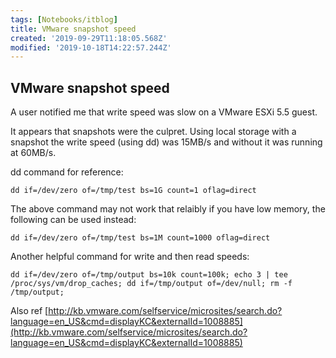 ```yaml
---
tags: [Notebooks/itblog]
title: VMware snapshot speed
created: '2019-09-29T11:18:05.568Z'
modified: '2019-10-18T14:22:57.244Z'
---
```



## VMware snapshot speed

A user notified me that write speed was slow on a VMware ESXi 5.5 guest.

It appears that snapshots were the culpret. Using local storage with a snapshot the write speed (using dd) was 15MB/s and without it was running at 60MB/s.

dd command for reference:
	
	dd if=/dev/zero of=/tmp/test bs=1G count=1 oflag=direct

The above command may not work that relaibly if you have low memory, the following can be used instead:

	dd if=/dev/zero of=/tmp/test bs=1M count=1000 oflag=direct

Another helpful command for write and then read speeds:

	dd if=/dev/zero of=/tmp/output bs=10k count=100k; echo 3 | tee /proc/sys/vm/drop_caches; dd if=/tmp/output of=/dev/null; rm -f /tmp/output;

Also ref [http://kb.vmware.com/selfservice/microsites/search.do?language=en_US&cmd=displayKC&externalId=1008885](http://kb.vmware.com/selfservice/microsites/search.do?language=en_US&cmd=displayKC&externalId=1008885)
